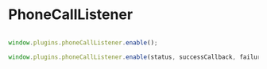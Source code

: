 PhoneCallListener
=================

```javascript

window.plugins.phoneCallListener.enable();

window.plugins.phoneCallListener.enable(status, successCallback, failureCallback)
```
